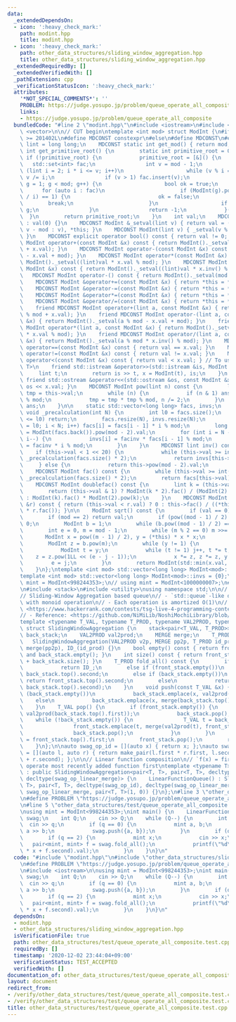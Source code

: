 ```yaml
---
data:
  _extendedDependsOn:
  - icon: ':heavy_check_mark:'
    path: modint.hpp
    title: modint.hpp
  - icon: ':heavy_check_mark:'
    path: other_data_structures/sliding_window_aggregation.hpp
    title: other_data_structures/sliding_window_aggregation.hpp
  _extendedRequiredBy: []
  _extendedVerifiedWith: []
  _pathExtension: cpp
  _verificationStatusIcon: ':heavy_check_mark:'
  attributes:
    '*NOT_SPECIAL_COMMENTS*': ''
    PROBLEM: https://judge.yosupo.jp/problem/queue_operate_all_composite
    links:
    - https://judge.yosupo.jp/problem/queue_operate_all_composite
  bundledCode: "#line 2 \"modint.hpp\"\n#include <iostream>\n#include <set>\n#include\
    \ <vector>\n\n// CUT begin\ntemplate <int mod> struct ModInt {\n#if __cplusplus\
    \ >= 201402L\n#define MDCONST constexpr\n#else\n#define MDCONST\n#endif\n    using\
    \ lint = long long;\n    MDCONST static int get_mod() { return mod; }\n    static\
    \ int get_primitive_root() {\n        static int primitive_root = 0;\n       \
    \ if (!primitive_root) {\n            primitive_root = [&]() {\n             \
    \   std::set<int> fac;\n                int v = mod - 1;\n                for\
    \ (lint i = 2; i * i <= v; i++)\n                    while (v % i == 0) fac.insert(i),\
    \ v /= i;\n                if (v > 1) fac.insert(v);\n                for (int\
    \ g = 1; g < mod; g++) {\n                    bool ok = true;\n              \
    \      for (auto i : fac)\n                        if (ModInt(g).pow((mod - 1)\
    \ / i) == 1) {\n                            ok = false;\n                    \
    \        break;\n                        }\n                    if (ok) return\
    \ g;\n                }\n                return -1;\n            }();\n      \
    \  }\n        return primitive_root;\n    }\n    int val;\n    MDCONST ModInt()\
    \ : val(0) {}\n    MDCONST ModInt &_setval(lint v) { return val = (v >= mod ?\
    \ v - mod : v), *this; }\n    MDCONST ModInt(lint v) { _setval(v % mod + mod);\
    \ }\n    MDCONST explicit operator bool() const { return val != 0; }\n    MDCONST\
    \ ModInt operator+(const ModInt &x) const { return ModInt()._setval((lint)val\
    \ + x.val); }\n    MDCONST ModInt operator-(const ModInt &x) const { return ModInt()._setval((lint)val\
    \ - x.val + mod); }\n    MDCONST ModInt operator*(const ModInt &x) const { return\
    \ ModInt()._setval((lint)val * x.val % mod); }\n    MDCONST ModInt operator/(const\
    \ ModInt &x) const { return ModInt()._setval((lint)val * x.inv() % mod); }\n \
    \   MDCONST ModInt operator-() const { return ModInt()._setval(mod - val); }\n\
    \    MDCONST ModInt &operator+=(const ModInt &x) { return *this = *this + x; }\n\
    \    MDCONST ModInt &operator-=(const ModInt &x) { return *this = *this - x; }\n\
    \    MDCONST ModInt &operator*=(const ModInt &x) { return *this = *this * x; }\n\
    \    MDCONST ModInt &operator/=(const ModInt &x) { return *this = *this / x; }\n\
    \    friend MDCONST ModInt operator+(lint a, const ModInt &x) { return ModInt()._setval(a\
    \ % mod + x.val); }\n    friend MDCONST ModInt operator-(lint a, const ModInt\
    \ &x) { return ModInt()._setval(a % mod - x.val + mod); }\n    friend MDCONST\
    \ ModInt operator*(lint a, const ModInt &x) { return ModInt()._setval(a % mod\
    \ * x.val % mod); }\n    friend MDCONST ModInt operator/(lint a, const ModInt\
    \ &x) { return ModInt()._setval(a % mod * x.inv() % mod); }\n    MDCONST bool\
    \ operator==(const ModInt &x) const { return val == x.val; }\n    MDCONST bool\
    \ operator!=(const ModInt &x) const { return val != x.val; }\n    MDCONST bool\
    \ operator<(const ModInt &x) const { return val < x.val; } // To use std::map<ModInt,\
    \ T>\n    friend std::istream &operator>>(std::istream &is, ModInt &x) {\n   \
    \     lint t;\n        return is >> t, x = ModInt(t), is;\n    }\n    MDCONST\
    \ friend std::ostream &operator<<(std::ostream &os, const ModInt &x) { return\
    \ os << x.val; }\n    MDCONST ModInt pow(lint n) const {\n        lint ans = 1,\
    \ tmp = this->val;\n        while (n) {\n            if (n & 1) ans = ans * tmp\
    \ % mod;\n            tmp = tmp * tmp % mod, n /= 2;\n        }\n        return\
    \ ans;\n    }\n\n    static std::vector<long long> facs, invs;\n    MDCONST static\
    \ void _precalculation(int N) {\n        int l0 = facs.size();\n        if (N\
    \ <= l0) return;\n        facs.resize(N), invs.resize(N);\n        for (int i\
    \ = l0; i < N; i++) facs[i] = facs[i - 1] * i % mod;\n        long long facinv\
    \ = ModInt(facs.back()).pow(mod - 2).val;\n        for (int i = N - 1; i >= l0;\
    \ i--) {\n            invs[i] = facinv * facs[i - 1] % mod;\n            facinv\
    \ = facinv * i % mod;\n        }\n    }\n    MDCONST lint inv() const {\n    \
    \    if (this->val < 1 << 20) {\n            while (this->val >= int(facs.size()))\
    \ _precalculation(facs.size() * 2);\n            return invs[this->val];\n   \
    \     } else {\n            return this->pow(mod - 2).val;\n        }\n    }\n\
    \    MDCONST ModInt fac() const {\n        while (this->val >= int(facs.size()))\
    \ _precalculation(facs.size() * 2);\n        return facs[this->val];\n    }\n\n\
    \    MDCONST ModInt doublefac() const {\n        lint k = (this->val + 1) / 2;\n\
    \        return (this->val & 1) ? ModInt(k * 2).fac() / (ModInt(2).pow(k) * ModInt(k).fac())\
    \ : ModInt(k).fac() * ModInt(2).pow(k);\n    }\n    MDCONST ModInt nCr(const ModInt\
    \ &r) const { return (this->val < r.val) ? 0 : this->fac() / ((*this - r).fac()\
    \ * r.fac()); }\n\n    ModInt sqrt() const {\n        if (val == 0) return 0;\n\
    \        if (mod == 2) return val;\n        if (pow((mod - 1) / 2) != 1) return\
    \ 0;\n        ModInt b = 1;\n        while (b.pow((mod - 1) / 2) == 1) b += 1;\n\
    \        int e = 0, m = mod - 1;\n        while (m % 2 == 0) m >>= 1, e++;\n \
    \       ModInt x = pow((m - 1) / 2), y = (*this) * x * x;\n        x *= (*this);\n\
    \        ModInt z = b.pow(m);\n        while (y != 1) {\n            int j = 0;\n\
    \            ModInt t = y;\n            while (t != 1) j++, t *= t;\n        \
    \    z = z.pow(1LL << (e - j - 1));\n            x *= z, z *= z, y *= z;\n   \
    \         e = j;\n        }\n        return ModInt(std::min(x.val, mod - x.val));\n\
    \    }\n};\ntemplate <int mod> std::vector<long long> ModInt<mod>::facs = {1};\n\
    template <int mod> std::vector<long long> ModInt<mod>::invs = {0};\n\n// using\
    \ mint = ModInt<998244353>;\n// using mint = ModInt<1000000007>;\n#line 2 \"other_data_structures/sliding_window_aggregation.hpp\"\
    \n#include <stack>\n#include <utility>\nusing namespace std;\n\n// CUT begin\n\
    // Sliding-Window Aggregation based queue\n// - `std::queue`-like data structure\
    \ with monoid operation\n// - Each operation is amortized O(1)\n// - Verification:\
    \ <https://www.hackerrank.com/contests/tsg-live-4-programming-contest/challenges/tsg-live-4-procon-lcm-interval/submissions/code/1317888077>\n\
    // - Reference: <https://github.com/NiMiLib/NoshiMochiLibrary/blob/queue_aggregation/lib/data_structure/sequence/queue_aggregation.hpp>\n\
    template <typename T_VAL, typename T_PROD, typename VAL2PROD, typename MERGE>\
    \ struct SlidingWindowAggregation {\n    stack<pair<T_VAL, T_PROD>> front_stack,\
    \ back_stack;\n    VAL2PROD val2prod;\n    MERGE merge;\n    T_PROD ID_;\n\n \
    \   SlidingWindowAggregation(VAL2PROD v2p, MERGE pp2p, T_PROD id_prod) : val2prod(v2p),\
    \ merge(pp2p), ID_(id_prod) {}\n    bool empty() const { return front_stack.empty()\
    \ and back_stack.empty(); }\n    int size() const { return front_stack.size()\
    \ + back_stack.size(); }\n    T_PROD fold_all() const {\n        if (empty())\n\
    \            return ID_;\n        else if (front_stack.empty())\n            return\
    \ back_stack.top().second;\n        else if (back_stack.empty())\n           \
    \ return front_stack.top().second;\n        else\n            return merge(front_stack.top().second,\
    \ back_stack.top().second);\n    }\n    void push(const T_VAL &x) {\n        if\
    \ (back_stack.empty())\n            back_stack.emplace(x, val2prod(x));\n    \
    \    else\n            back_stack.emplace(x, merge(back_stack.top().second, val2prod(x)));\n\
    \    }\n    T_VAL pop() {\n        if (front_stack.empty()) {\n            front_stack.emplace(back_stack.top().first,\
    \ val2prod(back_stack.top().first));\n            back_stack.pop();\n        \
    \    while (!back_stack.empty()) {\n                T_VAL t = back_stack.top().first;\n\
    \                front_stack.emplace(t, merge(val2prod(t), front_stack.top().second));\n\
    \                back_stack.pop();\n            }\n        }\n        T_VAL t\
    \ = front_stack.top().first;\n        front_stack.pop();\n        return t;\n\
    \    }\n};\n\nauto swag_op_id = [](auto x) { return x; };\nauto swag_op_linear_merge\
    \ = [](auto l, auto r) { return make_pair(l.first * r.first, l.second * r.first\
    \ + r.second); };\n\n// Linear function composition\n// `f(x) = first * x + second`,\
    \ operate most recently added function first\ntemplate <typename T> struct LinearFunctionQueue\
    \ : public SlidingWindowAggregation<pair<T, T>, pair<T, T>, decltype(swag_op_id),\
    \ decltype(swag_op_linear_merge)> {\n    LinearFunctionQueue() : SlidingWindowAggregation<pair<T,\
    \ T>, pair<T, T>, decltype(swag_op_id), decltype(swag_op_linear_merge)>::SlidingWindowAggregation(swag_op_id,\
    \ swag_op_linear_merge, pair<T, T>(1, 0)) {}\n};\n#line 3 \"other_data_structures/test/queue_operate_all_composite.test.cpp\"\
    \n#define PROBLEM \"https://judge.yosupo.jp/problem/queue_operate_all_composite\"\
    \n#line 5 \"other_data_structures/test/queue_operate_all_composite.test.cpp\"\n\
    \nusing mint = ModInt<998244353>;\nint main() {\n    LinearFunctionQueue<mint>\
    \ swag;\n    int Q;\n    cin >> Q;\n    while (Q--) {\n        int q;\n      \
    \  cin >> q;\n        if (q == 0) {\n            mint a, b;\n            cin >>\
    \ a >> b;\n            swag.push({a, b});\n        }\n        if (q == 1) swag.pop();\n\
    \        if (q == 2) {\n            mint x;\n            cin >> x;\n         \
    \   pair<mint, mint> f = swag.fold_all();\n            printf(\"%d\\n\", (f.first\
    \ * x + f.second).val);\n        }\n    }\n}\n"
  code: "#include \"modint.hpp\"\n#include \"other_data_structures/sliding_window_aggregation.hpp\"\
    \n#define PROBLEM \"https://judge.yosupo.jp/problem/queue_operate_all_composite\"\
    \n#include <iostream>\n\nusing mint = ModInt<998244353>;\nint main() {\n    LinearFunctionQueue<mint>\
    \ swag;\n    int Q;\n    cin >> Q;\n    while (Q--) {\n        int q;\n      \
    \  cin >> q;\n        if (q == 0) {\n            mint a, b;\n            cin >>\
    \ a >> b;\n            swag.push({a, b});\n        }\n        if (q == 1) swag.pop();\n\
    \        if (q == 2) {\n            mint x;\n            cin >> x;\n         \
    \   pair<mint, mint> f = swag.fold_all();\n            printf(\"%d\\n\", (f.first\
    \ * x + f.second).val);\n        }\n    }\n}\n"
  dependsOn:
  - modint.hpp
  - other_data_structures/sliding_window_aggregation.hpp
  isVerificationFile: true
  path: other_data_structures/test/queue_operate_all_composite.test.cpp
  requiredBy: []
  timestamp: '2020-12-02 23:44:04+09:00'
  verificationStatus: TEST_ACCEPTED
  verifiedWith: []
documentation_of: other_data_structures/test/queue_operate_all_composite.test.cpp
layout: document
redirect_from:
- /verify/other_data_structures/test/queue_operate_all_composite.test.cpp
- /verify/other_data_structures/test/queue_operate_all_composite.test.cpp.html
title: other_data_structures/test/queue_operate_all_composite.test.cpp
---
```

